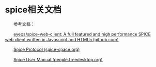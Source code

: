 # spice相关文档

　　参考文档：

　　[eyeos/spice-web-client: A full featured and high performance SPICE web client written in Javascript and HTML5 (github.com)](https://github.com/eyeos/spice-web-client)

　　[Spice Protocol (spice-space.org)](https://www.spice-space.org/spice-protocol.html)

　　[Spice User Manual (people.freedesktop.org)](https://people.freedesktop.org/~teuf/spice-doc/html/)
